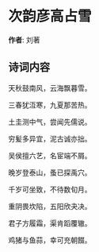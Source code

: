 # 次韵彦高占雪

**作者**: 刘著

## 诗词内容

天秋鼓南风，云海飘暮雪。

三春犹沍寒，九夏那苦热。

土圭测中气，尝闻先儒说。

穷髪多异宜，泥古诚亦拙。

吴侯擅六艺，名宦端不屑。

晚岁登泰山，蚤已探禹穴。

千岁可坐致，不待数旬月。

重阴畏坎陷，五阳欣夬决。

君子方履霜，渠肯蹈覆辙。

鸡猪与鱼蒜，幸可充朝餟。

